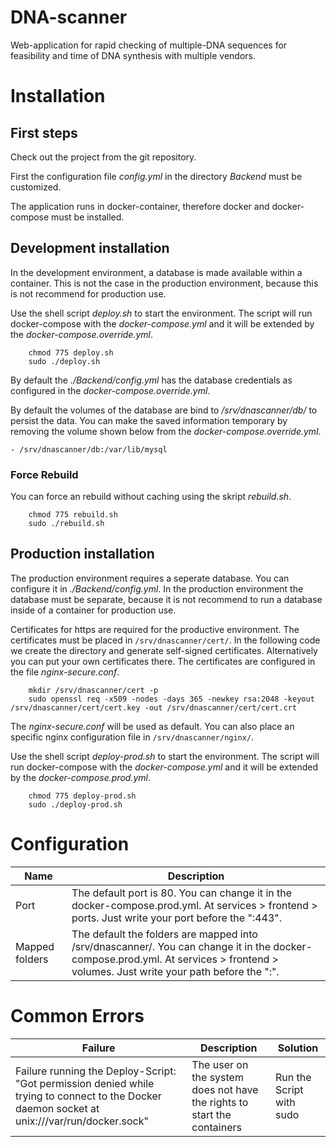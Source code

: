 # DNA-scanner

Web-application for rapid checking of multiple-DNA sequences for feasibility and time of DNA synthesis with multiple vendors.

# Installation

## First steps

Check out the project from the git repository.

First the configuration file _config.yml_ in the directory _Backend_ must be customized.

The application runs in docker-container, therefore docker and docker-compose must be installed.

## Development installation

In the development environment, a database is made available within a container. This is not the case in the production environment, because this is not recommend for production use.

Use the shell script _deploy.sh_ to start the environment. The script will run docker-compose with the _docker-compose.yml_ and it will be extended by the _docker-compose.override.yml_.

```
    chmod 775 deploy.sh
    sudo ./deploy.sh
```

By default the _./Backend/config.yml_ has the database credentials as configured in the _docker-compose.override.yml_.

By default the volumes of the database are bind to _/srv/dnascanner/db/_ to persist the data. You can make the saved information temporary by removing the volume shown below from the _docker-compose.override.yml_.

`- /srv/dnascanner/db:/var/lib/mysql`

### Force Rebuild

You can force an rebuild without caching using the skript _rebuild.sh_.

```
    chmod 775 rebuild.sh
    sudo ./rebuild.sh
```

## Production installation

The production environment requires a seperate database. You can configure it in _./Backend/config.yml_. In the production environment the database must be separate, because it is not recommend to run a database inside of a container for production use.

Certificates for https are required for the productive environment. The certificates must be placed in `/srv/dnascanner/cert/`. In the following code we create the directory and generate self-signed certificates. Alternatively you can put your own certificates there. The certificates are configured in the file _nginx-secure.conf_.

```
    mkdir /srv/dnascanner/cert -p
    sudo openssl req -x509 -nodes -days 365 -newkey rsa:2048 -keyout /srv/dnascanner/cert/cert.key -out /srv/dnascanner/cert/cert.crt
```

The _nginx-secure.conf_ will be used as default. You can also place an specific nginx configuration file in `/srv/dnascanner/nginx/`.

Use the shell script _deploy-prod.sh_ to start the environment. The script will run docker-compose with the _docker-compose.yml_ and it will be extended by the _docker-compose.prod.yml_.

```
    chmod 775 deploy-prod.sh
    sudo ./deploy-prod.sh
```

# Configuration

Name           | Description
-------------- | ----------------------------------------------------------------------------------------------------------------------------------------------------------------------------------
Port           | The default port is 80\. You can change it in the docker-compose.prod.yml. At services > frontend > ports. Just write your port before the ":443".
Mapped folders | The default the folders are mapped into /srv/dnascanner/. You can change it in the docker-compose.prod.yml. At services > frontend > volumes. Just write your path before the ":".

# Common Errors

Failure                                                                                                                                       | Description                                                             | Solution
--------------------------------------------------------------------------------------------------------------------------------------------- | ----------------------------------------------------------------------- | ------------------------
Failure running the Deploy-Script: "Got permission denied while trying to connect to the Docker daemon socket at unix:///var/run/docker.sock" | The user on the system does not have the rights to start the containers | Run the Script with sudo
